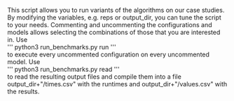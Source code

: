 This script allows you to run variants of the algorithms on our case studies.
By modifying the variables, e.g. reps or output_dir, you can tune the script to your needs.
Commenting and uncommenting the configurations and models allows selecting the combinations of those that you are interested in.
Use<br>
''' python3 run_benchmarks.py run '''<br>
to execute every uncommented configuration on every uncommented model.
Use <br>
''' python3 run_benchmarks.py read '''<br>
to read the resulting output files and compile them into a file output_dir+"/times.csv" with the runtimes and output_dir+"/values.csv" with the results.
